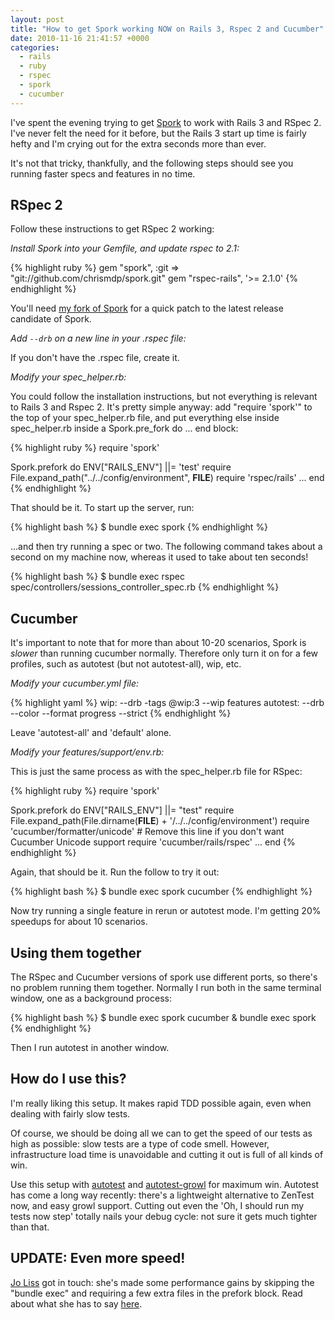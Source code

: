 ```yaml
---
layout: post
title: "How to get Spork working NOW on Rails 3, Rspec 2 and Cucumber"
date: 2010-11-16 21:41:57 +0000
categories:
  - rails
  - ruby
  - rspec
  - spork
  - cucumber
---
```

I've spent the evening trying to get [Spork](https://github.com/timcharper/spork) to work with Rails 3 and RSpec 2. I've never felt the need for it before, but the Rails 3 start up time is fairly hefty and I'm crying out for the extra seconds more than ever.

It's not that tricky, thankfully, and the following steps should see you running faster specs and features in no time.

## RSpec 2

Follow these instructions to get RSpec 2 working:

*Install Spork into your Gemfile, and update rspec to 2.1:*

{% highlight ruby %}
gem "spork", :git => "git://github.com/chrismdp/spork.git"
gem "rspec-rails", '>= 2.1.0'
{% endhighlight %}

You'll need [my fork of Spork](http://github.com/chrismdp/spork) for a quick patch to the latest release candidate of Spork.

*Add `--drb` on a new line in your .rspec file:*

If you don't have the .rspec file, create it.

*Modify your spec_helper.rb:*

You could follow the installation instructions, but not everything is relevant to Rails 3 and Rspec 2. It's pretty simple anyway: add "require 'spork'" to the top of your spec_helper.rb file, and put everything else inside spec_helper.rb inside a Spork.pre_fork do ... end block:

{% highlight ruby %}
require 'spork'

Spork.prefork do
  ENV["RAILS_ENV"] ||= 'test'
  require File.expand_path("../../config/environment", __FILE__)
  require 'rspec/rails'
  ...
end
{% endhighlight %}

That should be it. To start up the server, run:

{% highlight bash %}
$ bundle exec spork
{% endhighlight %}

...and then try running a spec or two. The following command takes about a second on my machine now, whereas it used to take about ten seconds!

{% highlight bash %}
$ bundle exec rspec spec/controllers/sessions_controller_spec.rb
{% endhighlight %}

## Cucumber

It's important to note that for more than about 10-20 scenarios, Spork is *slower* than running cucumber normally. Therefore only turn it on for a few profiles, such as autotest (but not autotest-all), wip, etc.

*Modify your cucumber.yml file:*

{% highlight yaml %}
wip: --drb -tags @wip:3 --wip features
autotest: --drb --color --format progress --strict
{% endhighlight %}

Leave 'autotest-all' and 'default' alone.

*Modify your features/support/env.rb:*

This is just the same process as with the spec_helper.rb file for RSpec:

{% highlight ruby %}
require 'spork'

Spork.prefork do
  ENV["RAILS_ENV"] ||= "test"
  require File.expand_path(File.dirname(__FILE__) + '/../../config/environment')
  require 'cucumber/formatter/unicode' # Remove this line if you don't want Cucumber Unicode support
  require 'cucumber/rails/rspec'
  ...
end
{% endhighlight %}

Again, that should be it. Run the follow to try it out:

{% highlight bash %}
$ bundle exec spork cucumber
{% endhighlight %}

Now try running a single feature in rerun or autotest mode. I'm getting 20% speedups for about 10 scenarios.

## Using them together

The RSpec and Cucumber versions of spork use different ports, so there's no problem running them together. Normally I run both in the same terminal window, one as a background process:

{% highlight bash %}
$ bundle exec spork cucumber & bundle exec spork
{% endhighlight %}

Then I run autotest in another window.

## How do I use this?

I'm really liking this setup. It makes rapid TDD possible again, even when dealing with fairly slow tests. 

Of course, we should be doing all we can to get the speed of our tests as high as possible: slow tests are a type of code smell. However, infrastructure load time is unavoidable and cutting it out is full of all kinds of win.

Use this setup with [autotest](https://github.com/grosser/autotest) and [autotest-growl](https://github.com/svoop/autotest-growl) for maximum win. Autotest has come a long way recently: there's a lightweight alternative to ZenTest now, and easy growl support. Cutting out even the 'Oh, I should run my tests now step' totally nails your debug cycle: not sure it gets much tighter than that.

## UPDATE: Even more speed!

[Jo Liss](http://opinionatedprogrammer.com/) got in touch: she's made some performance gains by skipping the "bundle exec" and requiring a few extra files in the prefork block. Read about what she has to say [here](http://opinionatedprogrammer.com/2011/02/profiling-spork-for-faster-start-up-time/).
